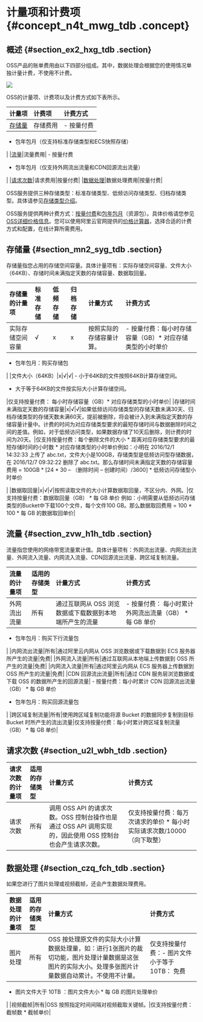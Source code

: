 # 计量项和计费项 {#concept_n4t_mwg_tdb .concept}

## 概述 {#section_ex2_hxg_tdb .section}

OSS产品的账单费用由以下四部分组成。其中，数据处理会根据您的使用情况单独计量计费，不使用不计费。

![](http://static-aliyun-doc.oss-cn-hangzhou.aliyuncs.com/assets/img/4320/1532594701868_zh-CN.png)

OSS的计量项、计费项以及计费方式如下表所示。

|计量项|计费项|计费方式|
|:--|:--|:---|
|[存储量](#section_mn2_syg_tdb)|存储费用| -   按量付费
-   包年包月（仅支持标准存储类型和ECS快照存储）

 |
|[流量](#section_zvw_h1h_tdb)|流量费用| -   按量付费
-   包年包月（仅支持外网流出流量和CDN回源流出流量）

 |
|[请求次数](#section_u2l_wbh_tdb)|请求费用|按量付费|
|[数据处理](#section_czq_fch_tdb)|数据处理费用|按量付费|

OSS服务提供三种存储类型：标准存储类型、低频访问存储类型、归档存储类型。具体请参见[存储类型介绍](../../../../cn.zh-CN/开发指南/存储类型/存储类型介绍.md#)。

OSS服务提供两种计费方式：[按量付费](cn.zh-CN/产品定价/计费方式/按量付费.md#)和[包年包月](cn.zh-CN/产品定价/计费方式/包年包月/新购.md#)（资源包）。具体价格请您参见[OSS详细价格信息](https://www.aliyun.com/price/product#/oss/detail)。您可以使用阿里云官网提供的[价格计算器](https://www.aliyun.com/price/product#/oss/calculator)，选择合适的计费方式和配置，在线计算所需费用。

## 存储量 {#section_mn2_syg_tdb .section}

存储量指您占用的存储空间容量。具体计量项有：实际存储空间容量、文件大小（64KB）、存储时间未满指定天数的存储容量、数据取回量。

|存储量的计量项|标准存储|低频存储|归档存储|计量方式|计费方式|
|:------|:---|:---|:---|:---|:---|
|实际存储空间容量|√|x|x|按照实际的存储容量计算。| -   按量付费：每小时存储容量（GB）\* 对应存储类型的小时单价
-   包年包月：购买存储包

 |
|文件大小（64KB）|x|√|√| -   小于64KB的文件按照64KB计算存储空间。
-   大于等于64KB的文件按实际大小计算存储空间。

 |仅支持按量付费： 每小时存储容量（GB）\* 对应存储类型的小时单价|
|存储时间未满指定天数的存储容量|x|√|√|如果低频访问存储类型的存储天数未满30天、归档存储类型的存储天数未满60天，提前被删除，将会被计入到未满指定天数的存储容量计量中。计费的时间为对应存储类型要求的最短存储时间与数据删除时间之间的差值。例如，对于低频访问类型，如果数据存储了10天后删除，则计费的时间为20天。|仅支持按量付费：每个删除文件的大小 \* 距离对应存储类型要求的最短存储时间的小时数 \* 对应存储类型的小时单价例如：小明在 2016/12/1 14:32:33 上传了 abc.txt，文件大小是100GB，存储类型是低频访问型存储数据，在 2016/12/7 09:32:22 删除了 abc.txt。那么存储时间未满指定天数的存储容量费用 = 100GB \* \[24 \* 30 – （删除时间 – 创建时间）/3600\] \* 低频访问存储型小时单价

|
|数据取回量|x|√|√|按照读取文件的大小计算数据取回量，不区分内、外网。|仅支持按量付费：数据取回量（GB） \* 每 GB 单价 例如：小明需要从低频访问存储类型的Bucket中下载100个文件，每个文件100 GB。那么数据取回费用 = 100 \* 100 \* 每 GB 的数据取回单价|

## 流量 {#section_zvw_h1h_tdb .section}

流量指您使用的网络带宽流量累计值。具体计量项有：外网流出流量、内网流出流量、外网流入流量、内网流入流量、CDN回源流出流量、跨区域复制流量。

|流量的计量项|适用的存储类型|计量方式|计费方式|
|:-----|:------|:---|:---|
|外网流出流量|所有|通过互联网从 OSS 浏览数据或下载数据到本地端所产生的流量| -   按量付费： 每小时累计外网流出流量（GB） \* 每 GB 单价
-   包年包月：购买下行流量包

 |
|内网流出流量|所有|通过阿里云内网从 OSS 浏览数据或下载数据到 ECS 服务器所产生的流量|免费|
|外网流入流量|所有|通过互联网从本地端上传数据到 OSS 所产生的流量|免费|
|内网流入流量|所有|通过阿里云内网从 ECS 服务器上传数据到 OSS 所产生的流量|免费|
|CDN 回源流出流量|所有|通过 CDN 服务层浏览数据或下载 OSS 的数据所产生的回源流量| -   按量付费：每小时累计 CDN 回源流出流量（GB） \* 每 GB 单价
-   包年包月：购买回源流量包

 |
|跨区域复制流量|所有|使用跨区域复制功能将源 Bucket 的数据同步复制到目标 Bucket 时所产生的流出流量|仅支持按量付费：每小时累计跨区域复制流量（GB） \* 每 GB 单价|

## 请求次数 {#section_u2l_wbh_tdb .section}

|请求次数的计量项|适用的存储类型|计量方式|计费方式|
|:-------|:------|:---|:---|
|请求次数|所有|调用 OSS API 的请求次数。OSS 控制台操作也是通过 OSS API 调用实现的，因此使用 OSS 控制台也会产生请求次数。|仅支持按量付费：每万次请求的单价 \* 每小时实际请求次数/10000 （向下取整）|

## 数据处理 {#section_czq_fch_tdb .section}

如果您进行了图片处理或视频截帧，还会产生数据处理费用。

|数据处理的计量项|适用的存储类型|计量方式|计费方式|
|:-------|:------|:---|:---|
|图片处理|所有|OSS 按处理原文件的实际大小计算数据处理量，如：进行1张图片的裁切功能，图片处理计量数据是这张图片的实际大小。处理多张图片计量数据自动累计。不使用不计量。|仅支持按量付费：-   图片文件小于等于 10TB： 免费
-   图片文件大于 10TB ：图片文件大小 \* 每 GB 的图片处理单价

|
|视频截帧|所有|OSS 按照指定时间间隔对视频截取关键帧。|仅支持按量付费：截帧数 \* 截帧单价|

